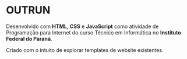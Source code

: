 <h1>OUTRUN</h1>

Desenvolvido com **HTML**, **CSS** e **JavaScript** como atividade de Programação para Internet do curso Técnico em Informática no **Instituto Federal do Paraná**.

Criado com o intuito de explorar templates de website existentes.
